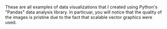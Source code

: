 These are all examples of data visualizations that I created using Python's "Pandas" data analysis library.  In particuar, you 
will notice that the quality of the images is pristine due to the fact that scalable vector graphics were used. 
